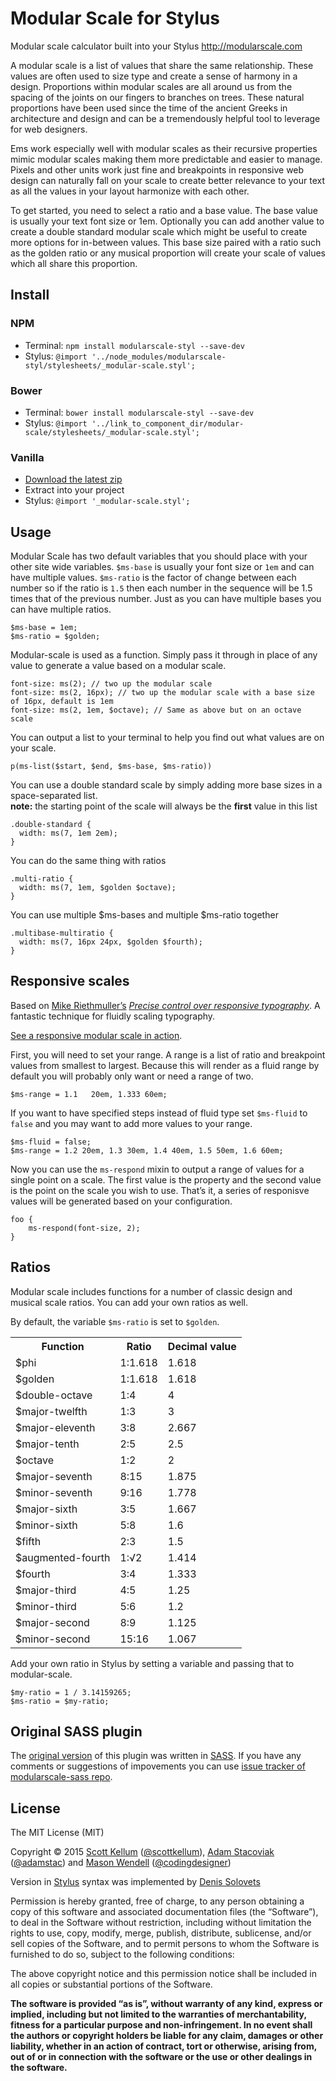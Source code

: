 # Modular Scale for Stylus
Modular scale calculator built into your Stylus http://modularscale.com

A modular scale is a list of values that share the same relationship. These values are often used to size type and create a sense of harmony in a design. Proportions within modular scales are all around us from the spacing of the joints on our fingers to branches on trees. These natural proportions have been used since the time of the ancient Greeks in architecture and design and can be a tremendously helpful tool to leverage for web designers.

Ems work especially well with modular scales as their recursive properties mimic modular scales making them more predictable and easier to manage. Pixels and other units work just fine and breakpoints in responsive web design can naturally fall on your scale to create better relevance to your text as all the values in your layout harmonize with each other.

To get started, you need to select a ratio and a base value. The base value is usually your text font size or 1em. Optionally you can add another value to create a double standard modular scale which might be useful to create more options for in-between values. This base size paired with a ratio such as the golden ratio or any musical proportion will create your scale of values which all share this proportion.

## Install

### NPM

* Terminal: `npm install modularscale-styl --save-dev`  
* Stylus: `@import '../node_modules/modularscale-styl/stylesheets/_modular-scale.styl';`

### Bower

* Terminal: `bower install modularscale-styl --save-dev`  
* Stylus: `@import '../link_to_component_dir/modular-scale/stylesheets/_modular-scale.styl';`

### Vanilla

* [Download the latest zip](https://github.com/solovets/modularscale-styl/releases/latest)
* Extract into your project
* Stylus: `@import '_modular-scale.styl';`

## Usage

Modular Scale has two default variables that you should place with your other site wide variables. `$ms-base` is usually your font size or `1em` and can have multiple values. `$ms-ratio` is the factor of change between each number so if the ratio is `1.5` then each number in the sequence will be 1.5 times that of the previous number. Just as you can have multiple bases you can have multiple ratios.

```stylus
$ms-base = 1em;
$ms-ratio = $golden;
```

Modular-scale is used as a function. Simply pass it through in place of any value to generate a value based on a modular scale.

```stylus
font-size: ms(2); // two up the modular scale
font-size: ms(2, 16px); // two up the modular scale with a base size of 16px, default is 1em
font-size: ms(2, 1em, $octave); // Same as above but on an octave scale
```

You can output a list to your terminal to help you find out what values are on your scale.

```stylus
p(ms-list($start, $end, $ms-base, $ms-ratio))
```

You can use a double standard scale by simply adding more base sizes in a space-separated list.  
**note:** the starting point of the scale will always be the **first** value in this list

```stylus
.double-standard {
  width: ms(7, 1em 2em);
}
```

You can do the same thing with ratios

```stylus
.multi-ratio {
  width: ms(7, 1em, $golden $octave);
}
```

You can use multiple $ms-bases and multiple $ms-ratio together

```stylus
.multibase-multiratio {
  width: ms(7, 16px 24px, $golden $fourth);
}
```

## Responsive scales

Based on [Mike Riethmuller’s](https://twitter.com/MikeRiethmuller) [_Precise control over responsive typography_](http://madebymike.com.au/writing/precise-control-responsive-typography/). A fantastic technique for fluidly scaling typography.

[See a responsive modular scale in action](http://lab.scottkellum.com/ms-respond.html).

First, you will need to set your range. A range is a list of ratio and breakpoint values from smallest to largest. Because this will render as a fluid range by default you will probably only want or need a range of two.

```stylus
$ms-range = 1.1   20em, 1.333 60em;
```

If you want to have specified steps instead of fluid type set `$ms-fluid` to `false` and you may want to add more values to your range.

```stylus
$ms-fluid = false;
$ms-range = 1.2 20em, 1.3 30em, 1.4 40em, 1.5 50em, 1.6 60em;
```

Now you can use the `ms-respond` mixin to output a range of values for a single point on a scale. The first value is the property and the second value is the point on the scale you wish to use. That’s it, a series of responisve values will be generated based on your configuration.

```stylus
foo {
    ms-respond(font-size, 2);
}
```

## Ratios

Modular scale includes functions for a number of classic design and musical scale ratios. You can add your own ratios as well.

By default, the variable `$ms-ratio` is set to `$golden`.

<table>

  <tr><th>Function</th><th>Ratio</th><th>Decimal value</th></tr>

  <tr><td>$phi</td><td>1:1.618</td><td>1.618</td></tr>
  <tr><td>$golden</td><td>1:1.618</td><td>1.618</td></tr>
  <tr><td>$double-octave</td><td>1:4</td><td>4</td></tr>
  <tr><td>$major-twelfth</td><td>1:3</td><td>3</td></tr>
  <tr><td>$major-eleventh</td><td>3:8</td><td>2.667</td></tr>
  <tr><td>$major-tenth</td><td>2:5</td><td>2.5</td></tr>
  <tr><td>$octave</td><td>1:2</td><td>2</td></tr>
  <tr><td>$major-seventh</td><td>8:15</td><td>1.875</td></tr>
  <tr><td>$minor-seventh</td><td>9:16</td><td>1.778</td></tr>
  <tr><td>$major-sixth</td><td>3:5</td><td>1.667</td></tr>
  <tr><td>$minor-sixth</td><td>5:8</td><td>1.6</td></tr>
  <tr><td>$fifth</td><td>2:3</td><td>1.5</td></tr>
  <tr><td>$augmented-fourth</td><td>1:√2</td><td>1.414</td></tr>
  <tr><td>$fourth</td><td>3:4</td><td>1.333</td></tr>
  <tr><td>$major-third</td><td>4:5</td><td>1.25</td></tr>
  <tr><td>$minor-third</td><td>5:6</td><td>1.2</td></tr>
  <tr><td>$major-second</td><td>8:9</td><td>1.125</td></tr>
  <tr><td>$minor-second</td><td>15:16</td><td>1.067</td></tr>

</table>

Add your own ratio in Stylus by setting a variable and passing that to modular-scale.

```stylus
$my-ratio = 1 / 3.14159265;
$ms-ratio = $my-ratio;
```

## Original SASS plugin

The [original version](https://github.com/modularscale/modularscale-sass) of this plugin was written in [SASS](http://sass-lang.com). If you have any comments or suggestions of impovements you can use [issue tracker of modularscale-sass repo](https://github.com/modularscale/modularscale-sass/issues).

## License

The MIT License (MIT)

Copyright © 2015 [Scott Kellum](http://www.scottkellum.com/) ([@scottkellum](http://twitter.com/scottkellum)), [Adam Stacoviak](http://adamstacoviak.com/) ([@adamstac](http://twitter.com/adamstac)) and [Mason Wendell](http://thecodingdesigner.com/) ([@codingdesigner](http://twitter.com/codingdesigner))

Version in [Stylus](https://github.com/stylus/stylus) syntax was implemented by [Denis Solovets](https://github.com/solovets)

Permission is hereby granted, free of charge, to any person obtaining a copy of this software and associated documentation files (the “Software”), to deal in the Software without restriction, including without limitation the rights to use, copy, modify, merge, publish, distribute, sublicense, and/or sell copies of the Software, and to permit persons to whom the Software is furnished to do so, subject to the following conditions:

The above copyright notice and this permission notice shall be included in all copies or substantial portions of the Software.

**The software is provided “as is”, without warranty of any kind, express or implied, including but not limited to the warranties of merchantability, fitness for a particular purpose and non-infringement. In no event shall the authors or copyright holders be liable for any claim, damages or other liability, whether in an action of contract, tort or otherwise, arising from, out of or in connection with the software or the use or other dealings in the software.**

